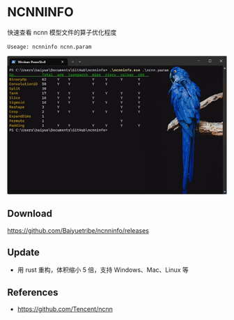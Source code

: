 # NCNNINFO

快速查看 ncnn 模型文件的算子优化程度

`Useage: ncnninfo ncnn.param`

![](img.jpg)

## Download

https://github.com/Baiyuetribe/ncnninfo/releases

## Update

- 用 rust 重构，体积缩小 5 倍，支持 Windows、Mac、Linux 等

## References

- https://github.com/Tencent/ncnn
